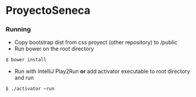 # ProyectoSeneca

### Running

+ Copy bootstrap dist from css proyect (other repository) to /public
+ Run bower on the root directory
```sh
$ bower install
```
+ Run with IntelliJ Play2Run __or__ add activator executable to root directory and run
```sh
$ ./activator ~run
```
